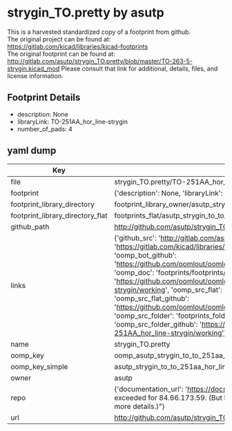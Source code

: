 # strygin_TO.pretty by asutp  
This is a harvested standardized copy of a footprint from github.  
The original project can be found at:  
https://gitlab.com/kicad/libraries/kicad-footprints  
The original footprint can be found at:
http://gitlab.com/asutp/strygin_TO.pretty/blob/master/TO-263-5-strygin.kicad_mod
Please consult that link for additional, details, files, and license information.  
## Footprint Details
* description: None  
* libraryLink: TO-251AA_hor_line-strygin  
* number_of_pads: 4  
## yaml dump  
| Key | Value |  
| --- | --- |  
| file | strygin_TO.pretty/TO-251AA_hor_line-strygin.kicad_mod |  
| footprint | {'description': None, 'libraryLink': 'TO-251AA_hor_line-strygin', 'number_of_pads': 4} |  
| footprint_library_directory | footprint_library_owner/asutp_strygin_TO.pretty |  
| footprint_library_directory_flat | footprints_flat/asutp_strygin_to_to_251aa_hor_line_strygin/working |  
| github_path | http://github.com/asutp/strygin_TO.pretty/blob/master/TO-251AA_hor_line-strygin.kicad_mod |  
| links | {'github_src': 'http://gitlab.com/asutp/strygin_TO.pretty/blob/master/TO-263-5-strygin.kicad_mod', 'github_src_repo': 'https://gitlab.com/kicad/libraries/kicad-footprints', 'oomp_bot': 'footprints/asutp_strygin_to_to_251aa_hor_line_strygin/working', 'oomp_bot_github': 'https://github.com/oomlout/oomlout_oomp_footprint_bot/tree/main/footprints/asutp_strygin_to_to_251aa_hor_line_strygin/working', 'oomp_doc': 'footprints/footprints/asutp/strygin_TO/TO-251AA_hor_line-strygin/working/', 'oomp_doc_github': 'https://github.com/oomlout/oomlout_oomp_footprint_doc/tree/main/footprints/footprints/asutp/strygin_TO/TO-251AA_hor_line-strygin/working', 'oomp_src_flat': 'footprints_flat/footprints_flat/asutp_strygin_to_to_251aa_hor_line_strygin/working', 'oomp_src_flat_github': 'https://github.com/oomlout/oomlout_oomp_footprint_src/tree/main/footprints_flat/asutp_strygin_to_to_251aa_hor_line_strygin/working', 'oomp_src_folder': 'footprints_folder/footprints_folder/asutp/strygin_TO/TO-251AA_hor_line-strygin/working', 'oomp_src_folder_github': 'https://github.com/oomlout/oomlout_oomp_footprint_src/tree/main/footprints_folder/asutp/strygin_TO/TO-251AA_hor_line-strygin/working'} |  
| name | strygin_TO.pretty |  
| oomp_key | oomp_asutp_strygin_to_to_251aa_hor_line_strygin |  
| oomp_key_simple | asutp_strygin_to_to_251aa_hor_line_strygin |  
| owner | asutp |  
| repo | {'documentation_url': 'https://docs.github.com/rest/overview/resources-in-the-rest-api#rate-limiting', 'message': "API rate limit exceeded for 84.66.173.59. (But here's the good news: Authenticated requests get a higher rate limit. Check out the documentation for more details.)"} |  
| url | http://github.com/asutp/strygin_TO.pretty |  

